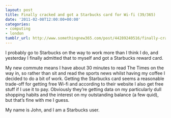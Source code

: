 ```yaml
---
layout: post
title: Finally cracked and got a Starbucks card for Wi-fi (39/365)
date: '2011-02-08T12:00:00+00:00'
categories:
- computing
- london
tumblr_url: http://www.somethingnew365.com/post/44289240516/finally-cracked-and-got-a-starbucks-card-for
---
```

I probably go to Starbucks on the way to work more than I think I do, and yesterday I finally admitted that to myself and got a Starbucks reward card.

My new commute means I have about 30 minutes to read The Times on the way in, so rather than sit and read the sports news whilst having my coffee I decided to do a bit of work. Getting the Starbucks card seems a reasonable trade-off for getting free Wi-fi and according to their website I also get free stuff if I use it to pay. Obviously they’re getting data on my particularly dull shopping habits and the interest on my outstanding balance (a few quid), but that’s fine with me I guess.

My name is John, and I am a Starbucks user.
